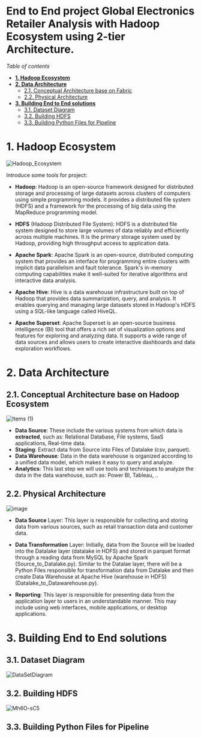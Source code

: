 # End to End project Global Electronics Retailer Analysis with Hadoop Ecosystem using 2-tier Architecture.

_Table of contents_
- [**1. Hadoop Ecosystem**](#1-hadoop-ecosystem)
- [**2. Data Architecture**](#2-data-architecture)
  * [2.1. Conceptual Architecture base on Fabric](#21-conceptual-architecture-base-on-fabric)
  * [2.2. Physical Architecture](#22-physical-architecture)
- [**3. Building End to End solutions**](#3-building-end-to-end-solutions)
  * [3.1. Dataset Diagram](#31-dataset)
  * [3.2. Building HDFS](#32-building-hdfs)
  * [3.3. Building Python Files for Pipeline](#33-building-python-files-for-pipeline)


# **1. Hadoop Ecosystem**
![Hadoop_Ecosystem](https://github.com/thanhphat2609/Global_Electronics_Retailer_Hadoop/assets/84914537/2ca1841c-6829-4402-8363-4d2debfa0f06)

Introduce some tools for project:

- **Hadoop**: Hadoop is an open-source framework designed for distributed storage and processing of large datasets across clusters of computers using simple programming models. It provides a distributed file system (HDFS) and a framework for the processing of big data using the MapReduce programming model.

- **HDFS** (Hadoop Distributed File System): HDFS is a distributed file system designed to store large volumes of data reliably and efficiently across multiple machines. It is the primary storage system used by Hadoop, providing high throughput access to application data.

- **Apache Spark**: Apache Spark is an open-source, distributed computing system that provides an interface for programming entire clusters with implicit data parallelism and fault tolerance. Spark's in-memory computing capabilities make it well-suited for iterative algorithms and interactive data analysis.

- **Apache Hive**: Hive is a data warehouse infrastructure built on top of Hadoop that provides data summarization, query, and analysis. It enables querying and managing large datasets stored in Hadoop's HDFS using a SQL-like language called HiveQL.

- **Apache Superset**: Apache Superset is an open-source business intelligence (BI) tool that offers a rich set of visualization options and features for exploring and analyzing data. It supports a wide range of data sources and allows users to create interactive dashboards and data exploration workflows.


# **2. Data Architecture**

## 2.1. Conceptual Architecture base on Hadoop Ecosystem
![Items (1)](https://github.com/thanhphat2609/Global_Super_Store/assets/84914537/600e237e-01d7-4c09-891c-1551acfbc45e)

- **Data Source**: These include the various systems from which data is **extracted**, such as: Relational Database, File systems, SaaS applications, Real-time data.
- **Staging**: Extract data from Source into Files of Datalake (csv, parquet).
- **Data Warehouse**: Data in the data warehouse is organized according to a unified data model, which makes it easy to query and analyze.
- **Analytics**: This last step we will use tools and techniques to analyze the data in the data warehouse, such as: Power BI, Tableau, ..

## 2.2. Physical Architecture
![image](https://github.com/thanhphat2609/Global_Electronics_Retailer_Hadoop/assets/84914537/6ef80acd-6c89-4567-bff2-57c05715fe29)



- **Data Source** Layer: This layer is responsible for collecting and storing data from various sources, such as retail transaction data and customer data.

- **Data Transformation** Layer: Initially, data from the Source will be loaded into the Datalake layer (datalake in HDFS) and stored in parquet format through a reading data from MySQL by Apache Spark (Source_to_Datalake.py). Similar to the Datalae layer, there will be a Python Files responsible for transformation data from Datalake and then create Data Warehouse at Apache Hive (warehouse in HDFS)(Datalake_to_Datawarehouse.py).

- **Reporting**: This layer is responsible for presenting data from the application layer to users in an understandable manner. This may include using web interfaces, mobile applications, or desktop applications.

# **3. Building End to End solutions**

## 3.1. Dataset Diagram
![DataSetDiagram](https://github.com/thanhphat2609/Global_Electronics_Retailer_Hadoop/assets/84914537/e34766d2-8b75-4e32-8445-7bc4dcbd610e)


## 3.2. Building HDFS
![Mh6O-sC5](https://github.com/thanhphat2609/Global_Electronics_Retailer_Hadoop/assets/84914537/fd9d5eb2-a874-44bd-ab96-b1b7215835b5)


## 3.3. Building Python Files for Pipeline
